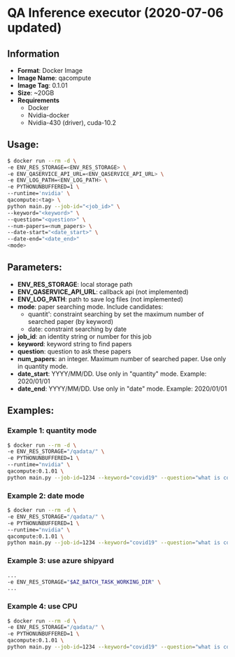 # QA Inference executor (2020-07-06 updated)
## Information
- **Format**: Docker Image 
- **Image Name**: qacompute
- **Image Tag**: 0.1.01
- **Size**: ~20GB
- **Requirements**
  - Docker
  - Nvidia-docker
  - Nvidia-430 (driver), cuda-10.2
  
## Usage:
```sh
$ docker run --rm -d \
-e ENV_RES_STORAGE=<ENV_RES_STORAGE> \
-e ENV_QASERVICE_API_URL=<ENV_QASERVICE_API_URL> \
-e ENV_LOG_PATH=<ENV_LOG_PATH> \
-e PYTHONUNBUFFERED=1 \
--runtime='nvidia' \
qacompute:<tag> \
python main.py --job-id="<job_id>" \
--keyword="<keyword>" \
--question="<question>" \
--num-papers=<num_papers> \
--date-start="<date_start>" \
--date-end="<date_end>"
<mode>
```

## Parameters:
- **ENV_RES_STORAGE**: local storage path
- **ENV_QASERVICE_API_URL**: callback api (not implemented)
- **ENV_LOG_PATH**: path to save log files (not implemented)
- **mode**: paper searching mode. Include candidates:
  - quantit': constraint searching by set the maximum number of searched paper (by keyword)
  - date: constraint searching by date
- **job_id**: an identity string or number for this job 
- **keyword**: keyword string to find papers
- **question**: question to ask these papers
- **num_papers**: an integer. Maximum number of searched paper. Use only in quantity mode.
-	**date_start**: YYYY/MM/DD. Use only in "quantity" mode. Example: 2020/01/01
-	**date_end**: YYYY/MM/DD. Use only in "date" mode. Example: 2020/01/01

## Examples:
### Example 1: quantity mode
```sh
$ docker run --rm -d \
-e ENV_RES_STORAGE="/qadata/" \
-e PYTHONUNBUFFERED=1 \
--runtime="nvidia" \
qacompute:0.1.01 \
python main.py --job-id=1234 --keyword="covid19" --question="what is covid19???" --num-papers=100 quantity
```
### Example 2: date mode
```sh
$ docker run --rm -d \
-e ENV_RES_STORAGE="/qadata/" \
-e PYTHONUNBUFFERED=1 \
--runtime="nvidia" \
qacompute:0.1.01 \
python main.py --job-id=1234 --keyword="covid19" --question="what is covid19???" –date-start="2020/04/01" –date-end="2020/06/01" date
```
### Example 3: use azure shipyard
```sh
...
-e ENV_RES_STORAGE="$AZ_BATCH_TASK_WORKING_DIR" \
...
```
### Example 4: use CPU
```sh
$ docker run --rm -d \
-e ENV_RES_STORAGE="/qadata/" \
-e PYTHONUNBUFFERED=1 \
qacompute:0.1.01 \
python main.py --job-id=1234 --keyword="covid19" --question="what is covid19???" --num-papers=100 quantity
```

